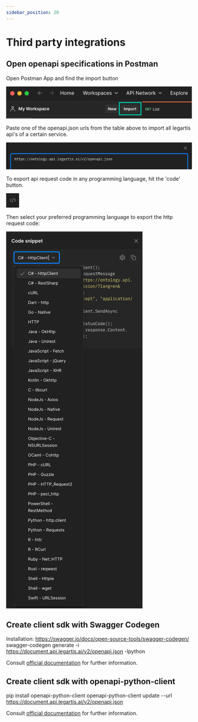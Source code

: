 ```yaml
---
sidebar_position: 20
---
```


# Third party integrations

## Open openapi specifications in Postman

Open Postman App and find the import button

![img_2.png](img_2.png)

Paste one of the openapi.json urls from the table above to import all legartis api's of a certain service.

![img_3.png](img_3.png)


To export api request code in any programming language, hit the 'code' button.

![img.png](img.png)

Then select your preferred programming language to export the http request code:

![img_1.png](img_1.png)


## Create client sdk with Swagger Codegen

Installation: https://swagger.io/docs/open-source-tools/swagger-codegen/
swagger-codegen generate -i https://document.api.legartis.ai/v2/openapi.json -lpython

Consult [official documentation](https://swagger.io/docs/open-source-tools/swagger-codegen/) for further information.

## Create client sdk with openapi-python-client

pip install openapi-python-client
openapi-python-client update --url https://document.api.legartis.ai/v2/openapi.json


Consult [official documentation](https://github.com/openapi-generators/openapi-python-client) for further information.

